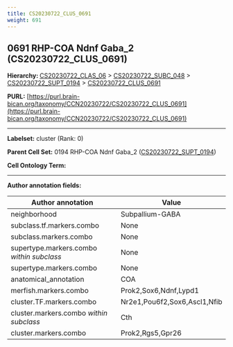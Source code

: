 ```yaml
---
title: CS20230722_CLUS_0691
weight: 691
---
```

## 0691 RHP-COA Ndnf Gaba_2 (CS20230722_CLUS_0691)
<b>Hierarchy: </b>
[CS20230722_CLAS_06](../CS20230722_CLAS_06) >
[CS20230722_SUBC_048](../CS20230722_SUBC_048) >
[CS20230722_SUPT_0194](../CS20230722_SUPT_0194) >
[CS20230722_CLUS_0691](../CS20230722_CLUS_0691)

**PURL:** [https://purl.brain-bican.org/taxonomy/CCN20230722/CS20230722_CLUS_0691](https://purl.brain-bican.org/taxonomy/CCN20230722/CS20230722_CLUS_0691)

---


**Labelset:** cluster (Rank: 0)

**Parent Cell Set:** 0194 RHP-COA Ndnf Gaba_2 ([CS20230722_SUPT_0194](../CS20230722_SUPT_0194))



**Cell Ontology Term:** 

[MARKER GENES.]: #


---

[TRANSFERRED ANNOTATIONS.]: #


[AUTHOR ANNOTATION FIELDS.]: #


**Author annotation fields:**

| Author annotation | Value |
|-------------------|-------|
|neighborhood|Subpallium-GABA|
|subclass.tf.markers.combo|None|
|subclass.markers.combo|None|
|supertype.markers.combo _within subclass_|None|
|supertype.markers.combo|None|
|anatomical_annotation|COA|
|merfish.markers.combo|Prok2,Sox6,Ndnf,Lypd1|
|cluster.TF.markers.combo|Nr2e1,Pou6f2,Sox6,Ascl1,Nfib|
|cluster.markers.combo _within subclass_|Cth|
|cluster.markers.combo|Prok2,Rgs5,Gpr26|
